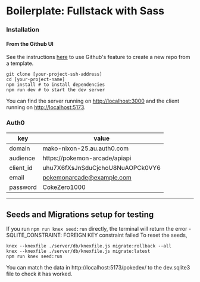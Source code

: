 # Boilerplate: Fullstack with Sass

### Installation

#### **From the Github UI**

See the instructions [here](https://docs.github.com/en/free-pro-team@latest/github/creating-cloning-and-archiving-repositories/creating-a-repository-from-a-template) to use Github's feature to create a new repo from a template.

```
git clone [your-project-ssh-address]
cd [your-project-name]
npm install # to install dependencies
npm run dev # to start the dev server
```

You can find the server running on [http://localhost:3000](http://localhost:3000) and the client running on [http://localhost:5173](http://localhost:5173).

### Auth0

| key           | value                                                            |
| ------------- | ---------------------------------------------------------------- |
| domain        | mako-nixon-25.au.auth0.com                                       |
| audience      | https://pokemon-arcade/apiapi                                    |
| client_id     | uhu7X6fXsJnSduCjchoU8NuAOPCk0VY6                                 |
| email         | pokemonarcade@example.com                                        |
| password      | CokeZero1000                                                     |

---

## Seeds and Migrations setup for testing

If you run ```npm run knex seed:run``` directly, the terminal will return the error - SQLITE_CONSTRAINT: FOREIGN KEY constraint failed
To reset the seeds,

```
knex --knexfile ./server/db/knexfile.js migrate:rollback --all 
knex --knexfile ./server/db/knexfile.js migrate:latest
npm run knex seed:run

```
You can match the data in http://localhost:5173/pokedex/ to the dev.sqlite3 file to check it has worked.